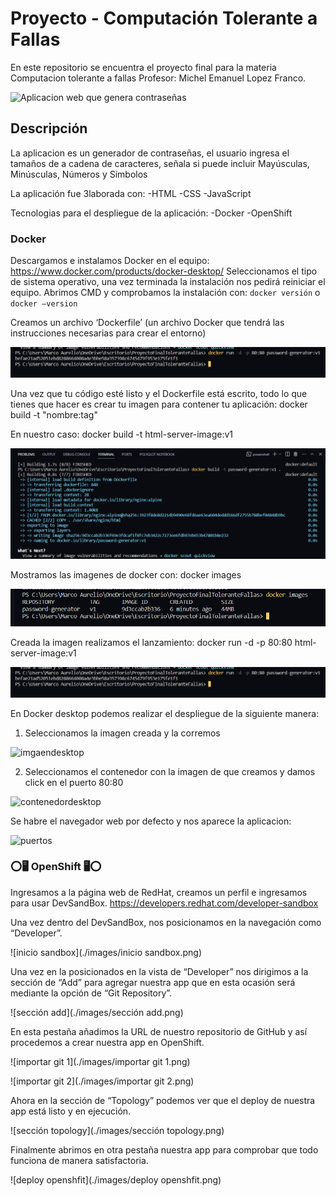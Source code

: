 # Proyecto - Computación Tolerante a Fallas 
En este repositorio se encuentra el proyecto final para la materia Computacion tolerante a fallas Profesor: Michel Emanuel Lopez Franco.

![Aplicacion web que genera contraseñas]()


## Descripción
La aplicacion es un generador de contraseñas, el usuario ingresa el tamaños de a cadena de caracteres, señala si puede incluir Mayúsculas, Minúsculas, Números y Símbolos

La aplicación fue 3laborada con:
    -HTML
    -CSS
    -JavaScript

Tecnologias para el despliegue de la aplicación: 
    -Docker 
    -OpenShift
    
### Docker
Descargamos e instalamos Docker en el equipo:
https://www.docker.com/products/docker-desktop/
Seleccionamos el tipo de sistema operativo, una vez terminada la instalación nos pedirá reiniciar el equipo.
Abrimos CMD y comprobamos la instalación con: ``` docker versión ``` o ```docker –version```

Creamos un archivo ‘Dockerfile’ (un archivo Docker que tendrá las instrucciones necesarias para crear el entorno)

![Dockerfile](./Images/port8080.png)

Una vez que tu código esté listo y el Dockerfile está escrito, todo lo que tienes que hacer es crear tu imagen para contener tu aplicación: docker build -t "nombre:tag"

En nuestro caso: docker build -t html-server-image:v1

![construccion](./Images/docker_build.png)

Mostramos las imagenes de docker con: docker images

![imagenes](./Images/look_images.png)

Creada la imagen realizamos el lanzamiento: docker run -d -p 80:80 html-server-image:v1

![despliegue](./Images/port8080.png)

En Docker desktop podemos realizar el despliegue de la siguiente manera:
1. Seleccionamos la imagen creada y la corremos

![imgaendesktop](./images/imagendesktop.png)

2. Seleccionamos el contenedor con la imagen de que creamos y damos click en el puerto 80:80

![contenedordesktop](./images/contenedordesktop.png)

Se habre el navegador web por defecto y nos aparece la aplicacion:

![puertos](./images/puertos.png)

### ⭕🖥 OpenShift 🖥⭕
Ingresamos a la página web de RedHat, creamos un perfil e ingresamos para usar DevSandBox.
https://developers.redhat.com/developer-sandbox

Una vez dentro del DevSandBox, nos posicionamos en la navegación como “Developer”.

![inicio sandbox](./images/inicio sandbox.png)
 
Una vez en la posicionados en la vista de “Developer” nos dirigimos a la sección de “Add” para agregar nuestra app que en esta ocasión será mediante la opción de “Git Repository”.

![sección add](./images/sección add.png)
 
En esta pestaña añadimos la URL de nuestro repositorio de GitHub y así procedemos a crear nuestra app en OpenShift.

![importar git 1](./images/importar git 1.png)

![importar git 2](./images/importar git 2.png)

Ahora en la sección de “Topology” podemos ver que el deploy de nuestra app está listo y en ejecución.

![sección topology](./images/sección topology.png)
 
Finalmente abrimos en otra pestaña nuestra app para comprobar que todo funciona de manera satisfactoria.
 
 ![deploy openshfit](./images/deploy openshfit.png)
